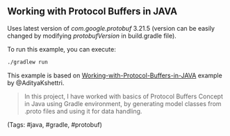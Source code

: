 ## Working with Protocol Buffers in JAVA 

Uses latest version of *com.google.protobuf* 3.21.5 (version can be easily changed by modifying *protobufVersion* in build.gradle file).

To run this example, you can execute:

```bash
./gradlew run 
```

This example is based on [Working-with-Protocol-Buffers-in-JAVA](https://github.com/AdityaKshettri/Working-with-Protocol-Buffers-in-JAVA "Working-with-Protocol-Buffers-in-JAVA") example by @AdityaKshettri.
> In this project, I have worked with basics of Protocol Buffers Concept in Java using Gradle environment, by generating model classes from .proto files and using it for data handling.

(Tags: #java, #gradle, #protobuf)